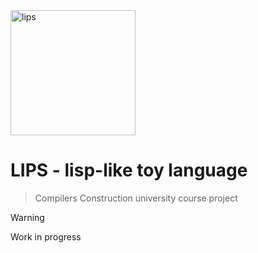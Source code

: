 <img width="200" alt="lips" src="https://github.com/metafates/lips/assets/62389790/81690ae3-d052-4f0e-8464-66e99d5af569">

# LIPS - lisp-like toy language

> Compilers Construction university course project

> [!WARNING] 
> Work in progress